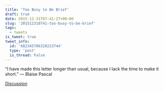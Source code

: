 ```yaml
---
title: 'Too Busy to Be Brief'
draft: true
date: 2015-12-31T07:41:27+00:00
slug: '201512310741-too-busy-to-be-brief'
tags:
  - tweets
is_tweet: true
tweet_info:
  id: '682345786328223744'
  type: 'post'
  is_thread: False
---
```




“I have made this letter longer than usual, because I lack the time to make it short.”
— Blaise Pascal

[Discussion](https://x.com/sytelus/status/682345786328223744)
